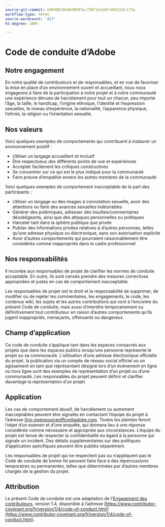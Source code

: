 ```yaml
---
source-git-commit: e09480184d8d0507ec730f1e3a87c665124c173a
workflow-type: tm+mt
source-wordcount: '427'
ht-degree: 100%

---
```

# Code de conduite d’Adobe

## Notre engagement

En notre qualité de contributeurs et de responsables, et en vue
de favoriser la mise en place d’un environnement ouvert et accueillant, nous nous engageons à
faire de la participation à notre projet et à notre communauté une expérience dénuée de harcèlement pour tout un chacun, peu importe l’âge, la taille,
le handicap, l’origine ethnique, l’identité et l’expression sexuelles, le niveau d’expérience,
la nationalité, l’apparence physique, l’ethnie, la religion ou
l’orientation sexuelle.

## Nos valeurs

Voici quelques exemples de comportements qui contribuent à instaurer un environnement
positif :

* Utiliser un langage accueillant et inclusif
* Être respectueux des différents points de vue et expériences
* Accepter facilement les critiques constructives
* Se concentrer sur ce qui est le plus indiqué pour la communauté
* Faire preuve d’empathie envers les autres membres de la communauté

Voici quelques exemples de comportement inacceptable de la part des participants :

* Utiliser un langage ou des images à connotation sexuelle, avoir des attentions ou faire des avances sexuelles indésirables
* Générer des polémiques, adresser des insultes/commentaires désobligeants, ainsi que des attaques personnelles ou politiques
* Harceler tant dans la sphère publique que privée
* Publier des informations privées relatives à d’autres personnes, telles qu’une adresse physique ou
électronique, sans son autorisation explicite
* Avoir d’autres comportements qui pourraient raisonnablement être considérés
comme inappropriés dans le cadre professionnel

## Nos responsabilités

Il incombe aux responsables de projet de clarifier les normes de conduite acceptable.
En outre, ils sont censés prendre des mesures correctives appropriées
et justes en cas de comportement inacceptable.

Les responsables de projet ont le droit et la responsabilité de supprimer, de modifier ou
de rejeter les commentaires, les engagements, le code, les contenus wiki, les sujets et les autres contributions
qui vont à l’encontre du présent Code de conduite, mais aussi d’interdire temporairement
ou définitivement tout contributeur en raison d’autres comportements qu’ils jugent inappropriés,
menaçants, offensants ou dangereux.

## Champ d’application

Ce code de conduite s’applique tant dans les espaces consacrés aux projets que dans les espaces publics
lorsqu’une personne représente le projet ou sa communauté. L’utilisation d’une
adresse électronique officielle du projet, la publication via un compte de réseau social officiel
ou un agissement en tant que représentant désigné lors d’un événement en ligne
ou hors ligne sont des exemples de représentation d’un projet ou d’une communauté. Les responsables du projet peuvent définir et
clarifier davantage la représentation d’un projet.

## Application

Les cas de comportement abusif, de harcèlement ou autrement inacceptables
peuvent être signalés en contactant l’équipe du projet à l’adresse Grp-opensourceoffice@adobe.com. Toutes
les plaintes feront l’objet d’un examen et d’une enquête, qui donnera lieu
à une réponse considérée comme nécessaire et appropriée aux circonstances. L’équipe du projet est
tenue de respecter la confidentialité eu égard à la personne qui signale un incident.
Des détails supplémentaires sur des politiques d’application spécifiques peuvent être publiés séparément.

Les responsables de projet qui ne respectent pas ou n’appliquent pas le Code de conduite de bonne foi
peuvent faire face à des répercussions temporaires ou permanentes, telles que déterminées par d’autres
membres chargés de la gestion du projet.

## Attribution

Le présent Code de conduite est une adaptation de l’[Engagement des contributeurs](https://contributor-covenant.org), version 1.4,
disponible à l’adresse [https://www.contributor-covenant.org/fr/version/1/4/code-of-conduct.html](https://www.contributor-covenant.org/fr/version/1/4/code-of-conduct.html).
